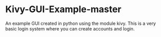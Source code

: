 # Kivy-GUI-Example-master
An example GUI created in python using the module kivy. This is a very basic login system where you can create accounts and login.
